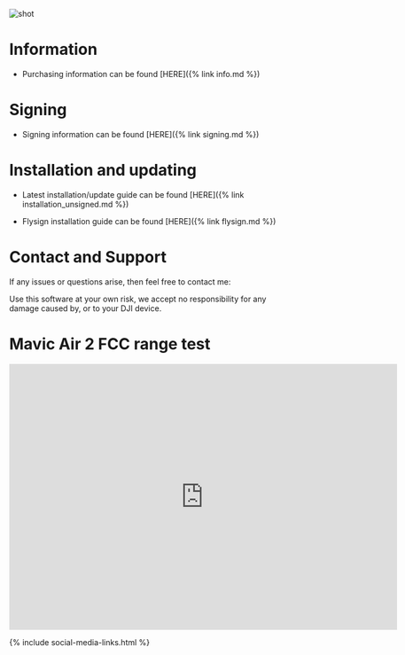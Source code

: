 <link rel="stylesheet" href="https://cdnjs.cloudflare.com/ajax/libs/font-awesome/4.7.0/css/font-awesome.min.css">

![shot](https://user-images.githubusercontent.com/2493592/115835276-0082c680-a40e-11eb-93b4-10c0ad6f0b6a.jpeg)


# Information

* Purchasing information can be found [HERE]({% link info.md %})


# Signing

* Signing information can be found [HERE]({% link signing.md %})


# Installation and updating

* Latest installation/update guide can be found [HERE]({% link installation_unsigned.md %})

* Flysign installation guide can be found [HERE]({% link flysign.md %})



# Contact and Support

If any issues or questions arise, then feel free to contact me:

<a href="mailto:gb160@protonmail.com" title="Email Me"><i class="fa fa-envelope-square" style="font-size: 44px;"></i></a>

Use this software at your own risk, we accept no responsibility for any damage caused by, or to your DJI device.

# Mavic Air 2 FCC range test

<div class="embed-container">
     <iframe width="700" height="480" src="https://www.youtube.com/embed/bDLAtuueoVU?rel=0" title="YouTube video player" frameborder="0" allow="accelerometer; autoplay; clipboard-write; encrypted-media; gyroscope; picture-in-picture" allowfullscreen></iframe>
</div>


{% include social-media-links.html %}
